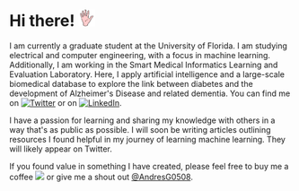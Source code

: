 # Hi there! <img src="https://github.com/Andres-G-Gomez/Andres-G-Gomez/blob/main/animated-waving-image-0077.gif" width="30px" height="30px" />

I am currently a graduate student at the University of Florida. I am studying electrical and computer engineering, with a focus in machine learning. Additionally, I am working in the Smart Medical Informatics Learning and Evaluation Laboratory. Here, I apply artificial intelligence and a large-scale biomedical database to explore the link between diabetes and the development of Alzheimer's Disease and related dementia.
You can find me on [![Twitter][1.2]][1] or on [![LinkedIn][3.2]][3]. 

I have a passion for learning and sharing my knowledge with others in a way that's as public as possible. I will soon be writing articles outlining resources I found helpful in my journey of learning machine learning. They will likely appear on Twitter. 

If you found value in something I have created, please feel free to buy me a coffee [<img height="30" src="https://github.com/WaylonWalker/WaylonWalker/blob/main/icon/by-me-a-coffee.png?raw=true">][4] or give me a shout out [@AndresG0508][1].




<!--

</p>
<p align='center'>
<a href=" https://www.buymeacoffee.com/andresgg"><img height="30" src="https://github.com/WaylonWalker/WaylonWalker/blob/main/icon/by-me-a-coffee.png?raw=true"></a>
</p>

<!-- icons without padding -->

[1.2]: http://i.imgur.com/wWzX9uB.png (twitter icon without padding)
[2.2]: <img height="30" src="https://github.com/WaylonWalker/WaylonWalker/blob/main/icon/by-me-a-coffee.png?raw=true">
[3.2]: https://raw.githubusercontent.com/MartinHeinz/MartinHeinz/master/linkedin-3-16.png (LinkedIn icon without padding)
<!-- links to your social media accounts -->

[1]: https://twitter.com/AndresG0508
[2]: https://github.com/Andres-G-Gomez
[3]: https://www.linkedin.com/in/andres-gomez-7410a8160
[4]: https://www.buymeacoffee.com/andresgg
